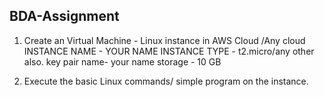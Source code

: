 ## BDA-Assignment
1. Create an Virtual Machine - Linux instance in AWS Cloud /Any cloud
   INSTANCE NAME - YOUR NAME
   INSTANCE TYPE - t2.micro/any other also.
   key pair name- your name
   storage - 10 GB

2. Execute the basic Linux commands/ simple program on the instance.
